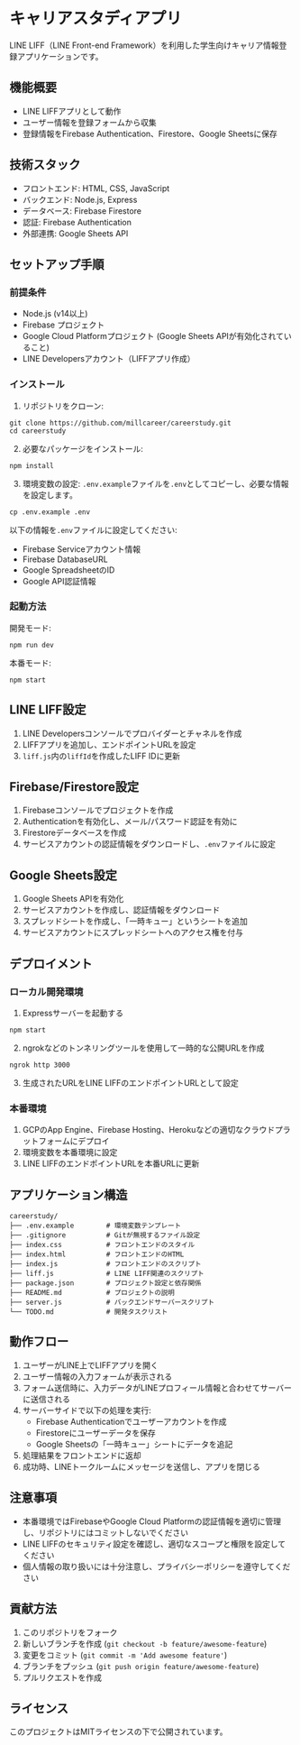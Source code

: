 # キャリアスタディアプリ

LINE LIFF（LINE Front-end Framework）を利用した学生向けキャリア情報登録アプリケーションです。

## 機能概要

- LINE LIFFアプリとして動作
- ユーザー情報を登録フォームから収集
- 登録情報をFirebase Authentication、Firestore、Google Sheetsに保存

## 技術スタック

- フロントエンド: HTML, CSS, JavaScript
- バックエンド: Node.js, Express
- データベース: Firebase Firestore
- 認証: Firebase Authentication
- 外部連携: Google Sheets API

## セットアップ手順

### 前提条件

- Node.js (v14以上)
- Firebase プロジェクト
- Google Cloud Platformプロジェクト (Google Sheets APIが有効化されていること)
- LINE Developersアカウント（LIFFアプリ作成）

### インストール

1. リポジトリをクローン:
```
git clone https://github.com/millcareer/careerstudy.git
cd careerstudy
```

2. 必要なパッケージをインストール:
```
npm install
```

3. 環境変数の設定:
`.env.example`ファイルを`.env`としてコピーし、必要な情報を設定します。

```
cp .env.example .env
```

以下の情報を`.env`ファイルに設定してください:
- Firebase Serviceアカウント情報
- Firebase DatabaseURL
- Google SpreadsheetのID
- Google API認証情報

### 起動方法

開発モード:
```
npm run dev
```

本番モード:
```
npm start
```

## LINE LIFF設定

1. LINE Developersコンソールでプロバイダーとチャネルを作成
2. LIFFアプリを追加し、エンドポイントURLを設定
3. `liff.js`内の`liffId`を作成したLIFF IDに更新

## Firebase/Firestore設定

1. Firebaseコンソールでプロジェクトを作成
2. Authenticationを有効化し、メール/パスワード認証を有効に
3. Firestoreデータベースを作成
4. サービスアカウントの認証情報をダウンロードし、`.env`ファイルに設定

## Google Sheets設定

1. Google Sheets APIを有効化
2. サービスアカウントを作成し、認証情報をダウンロード
3. スプレッドシートを作成し、「一時キュー」というシートを追加
4. サービスアカウントにスプレッドシートへのアクセス権を付与

## デプロイメント

### ローカル開発環境

1. Expressサーバーを起動する
```
npm start
```
2. ngrokなどのトンネリングツールを使用して一時的な公開URLを作成
```
ngrok http 3000
```
3. 生成されたURLをLINE LIFFのエンドポイントURLとして設定

### 本番環境

1. GCPのApp Engine、Firebase Hosting、Herokuなどの適切なクラウドプラットフォームにデプロイ
2. 環境変数を本番環境に設定
3. LINE LIFFのエンドポイントURLを本番URLに更新

## アプリケーション構造

```
careerstudy/
├── .env.example        # 環境変数テンプレート
├── .gitignore          # Gitが無視するファイル設定
├── index.css           # フロントエンドのスタイル
├── index.html          # フロントエンドのHTML
├── index.js            # フロントエンドのスクリプト
├── liff.js             # LINE LIFF関連のスクリプト
├── package.json        # プロジェクト設定と依存関係
├── README.md           # プロジェクトの説明
├── server.js           # バックエンドサーバースクリプト
└── TODO.md             # 開発タスクリスト
```

## 動作フロー

1. ユーザーがLINE上でLIFFアプリを開く
2. ユーザー情報の入力フォームが表示される
3. フォーム送信時に、入力データがLINEプロフィール情報と合わせてサーバーに送信される
4. サーバーサイドで以下の処理を実行:
   - Firebase Authenticationでユーザーアカウントを作成
   - Firestoreにユーザーデータを保存
   - Google Sheetsの「一時キュー」シートにデータを追記
5. 処理結果をフロントエンドに返却
6. 成功時、LINEトークルームにメッセージを送信し、アプリを閉じる

## 注意事項

- 本番環境ではFirebaseやGoogle Cloud Platformの認証情報を適切に管理し、リポジトリにはコミットしないでください
- LINE LIFFのセキュリティ設定を確認し、適切なスコープと権限を設定してください
- 個人情報の取り扱いには十分注意し、プライバシーポリシーを遵守してください

## 貢献方法

1. このリポジトリをフォーク
2. 新しいブランチを作成 (`git checkout -b feature/awesome-feature`)
3. 変更をコミット (`git commit -m 'Add awesome feature'`)
4. ブランチをプッシュ (`git push origin feature/awesome-feature`)
5. プルリクエストを作成

## ライセンス

このプロジェクトはMITライセンスの下で公開されています。
